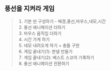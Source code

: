 ## 풍선을 지켜라 게임

> 1. 기본 씬 구성하기 - 배경,풍선,마우스,네모,시간
> 2. 풍선 애니메이션 더하기
> 3. 마우스 움직임 더하기
> 4. 시간 가게 하기
> 5. 네모 내려오게 하기 + 충돌 구현
> 6. 게임 끝내기(1): 판넬 만들기
> 7. 게임 끝내기(2): 베스트 스코어 기록하기
> 8. 풍선 애니메이션 전환하기
